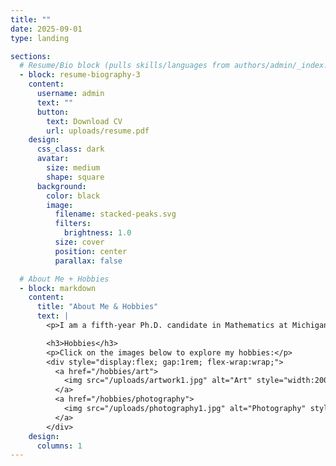 ```yaml
---
title: ""
date: 2025-09-01
type: landing

sections:
  # Resume/Bio block (pulls skills/languages from authors/admin/_index.md)
  - block: resume-biography-3
    content:
      username: admin
      text: ""
      button:
        text: Download CV
        url: uploads/resume.pdf
    design:
      css_class: dark
      avatar:
        size: medium
        shape: square
      background:
        color: black
        image:
          filename: stacked-peaks.svg
          filters:
            brightness: 1.0
          size: cover
          position: center
          parallax: false

  # About Me + Hobbies
  - block: markdown
    content:
      title: "About Me & Hobbies"
      text: |
        <p>I am a fifth-year Ph.D. candidate in Mathematics at Michigan State University, currently on the academic job market. My research focuses on quantum topology and knot theory, with an interest in integrating computational approaches into mathematical exploration. Alongside my research, I am deeply engaged in teaching and the development of innovative teaching and learning techniques that connect abstract mathematical ideas with technology and coding.</p>

        <h3>Hobbies</h3>
        <p>Click on the images below to explore my hobbies:</p>
        <div style="display:flex; gap:1rem; flex-wrap:wrap;">
          <a href="/hobbies/art">
            <img src="/uploads/artwork1.jpg" alt="Art" style="width:200px; border-radius:10px;"/>
          </a>
          <a href="/hobbies/photography">
            <img src="/uploads/photography1.jpg" alt="Photography" style="width:200px; border-radius:10px;"/>
          </a>
        </div>
    design:
      columns: 1
---
```











